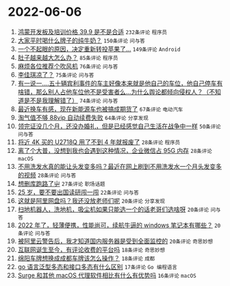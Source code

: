 # 2022-06-06

1. [鸿蒙开发板及培训价格 39.9 是不是合适](https://www.v2ex.com/t/857490) `232条评论` `程序员`
1. [大家平时喝什么牌子的纯牛奶？](https://www.v2ex.com/t/857569) `150条评论` `问与答`
1. [一个不起眼的原因，决定重新转投苹果了...](https://www.v2ex.com/t/857540) `149条评论` `Android`
1. [肚子越来越大怎么办？](https://www.v2ex.com/t/857475) `85条评论` `程序员`
1. [麻烦各位推荐个吹风机](https://www.v2ex.com/t/857472) `76条评论` `问与答`
1. [李佳琪凉了？](https://www.v2ex.com/t/857538) `75条评论` `问与答`
1. [有一说一....五十辆宾利事件的车主好像本来就是他自己的车位，他自己停车有啥错，那么别人占他车位他不是受害者么...为什么舆论都倾向侵权人？（不知道是不是我理解错了）](https://www.v2ex.com/t/857535) `74条评论` `问与答`
1. [最近换车有感，现在新能源车也被搞成期货了](https://www.v2ex.com/t/857503) `67条评论` `电动汽车`
1. [淘气值不够 88vip 自动续费失败](https://www.v2ex.com/t/857487) `64条评论` `分享发现`
1. [领完证没几个月，还没办婚礼，但是已经感觉自己生活在战争中一样](https://www.v2ex.com/t/857648) `50条评论` `问与答`
1. [将近 4K 买的 U2718Q 用了不到 4 年就报废了](https://www.v2ex.com/t/857631) `28条评论` `程序员`
1. [离了个大普，没想到我也会遇到这种情况，企业微信占 95G 内存](https://www.v2ex.com/t/857551) `28条评论` `macOS`
1. [不用洗发水真的能让头发变多吗？最近在网上刷到不用洗发水一个月头发变多的视频](https://www.v2ex.com/t/857511) `28条评论` `问与答`
1. [想删库跑路了屮](https://www.v2ex.com/t/857652) `27条评论` `职场话题`
1. [25 岁，要不要出国读研闯一闯](https://www.v2ex.com/t/857607) `22条评论` `问与答`
1. [这就是阿里网盘吗？我还没放老师们呢](https://www.v2ex.com/t/857656) `20条评论` `分享发现`
1. [扫地机器人，洗地机，吸尘机如果只能选一个的话老哥们选啥呀](https://www.v2ex.com/t/857624) `20条评论` `问与答`
1. [2022 年了，轻薄便携，性能尚可，续航牛逼的 windows 笔记本有哪些？](https://www.v2ex.com/t/857599) `20条评论` `问与答`
1. [被阿里云警告后，我才知道国内服务器是受到全面监控的](https://www.v2ex.com/t/857495) `20条评论` `奇思妙想`
1. [互联网诞生至今，有评论收费的平台吗](https://www.v2ex.com/t/857590) `18条评论` `奇思妙想`
1. [绵阳车牌想换成成都车牌该怎么操作？](https://www.v2ex.com/t/857484) `18条评论` `成都`
1. [go 语言泛型多态和接口多态有什么区别](https://www.v2ex.com/t/857646) `17条评论` `Go 编程语言`
1. [Surge 和其他 macOS 代理软件相比有什么有优势吗](https://www.v2ex.com/t/857676) `16条评论` `macOS`
